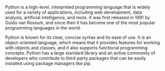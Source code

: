 Python is a high-level, interpreted programming language that is widely used for a variety of applications, including web development, data analysis, artificial intelligence, and more. It was first released in 1991 by Guido van Rossum, and since then it has become one of the most popular programming languages in the world.

Python is known for its clear, concise syntax and its ease of use. It is an object-oriented language, which means that it provides features for working with objects and classes, and it also supports functional programming concepts. Python has a large standard library and an active community of developers who contribute to third-party packages that can be easily installed using package managers like pip.
